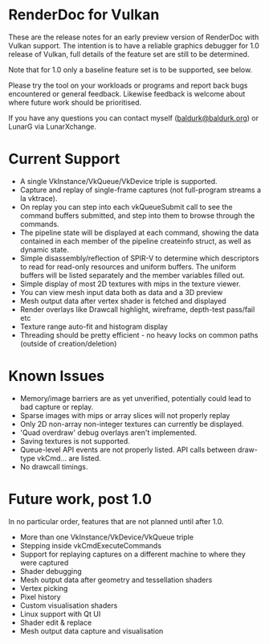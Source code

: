RenderDoc for Vulkan
========

These are the release notes for an early preview version of RenderDoc with Vulkan support. The intention is to have a reliable graphics debugger for 1.0 release of Vulkan, full details of the feature set are still to be determined.

Note that for 1.0 only a baseline feature set is to be supported, see below.

Please try the tool on your workloads or programs and report back bugs encountered or general feedback. Likewise feedback is welcome about where future work should be prioritised.

If you have any questions you can contact myself (baldurk@baldurk.org) or LunarG via LunarXchange.

Current Support
========

* A single VkInstance/VkQueue/VkDevice triple is supported.
* Capture and replay of single-frame captures (not full-program streams a la vktrace).
* On replay you can step into each vkQueueSubmit call to see the command buffers submitted, and step into them to browse through the commands.
* The pipeline state will be displayed at each command, showing the data contained in each member of the pipeline createinfo struct, as well as dynamic state.
* Simple disassembly/reflection of SPIR-V to determine which descriptors to read for read-only resources and uniform buffers. The uniform buffers will be listed separately and the member variables filled out.
* Simple display of most 2D textures with mips in the texture viewer.
* You can view mesh input data both as data and a 3D preview
* Mesh output data after vertex shader is fetched and displayed
* Render overlays like Drawcall highlight, wireframe, depth-test pass/fail etc
* Texture range auto-fit and histogram display
* Threading should be pretty efficient - no heavy locks on common paths (outside of creation/deletion)

Known Issues
========

* Memory/image barriers are as yet unverified, potentially could lead to bad capture or replay.
* Sparse images with mips or array slices will not properly replay
* Only 2D non-array non-integer textures can currently be displayed.
* 'Quad overdraw' debug overlays aren't implemented.
* Saving textures is not supported.
* Queue-level API events are not properly listed. API calls between draw-type vkCmd... are listed.
* No drawcall timings.

Future work, post 1.0
========

In no particular order, features that are not planned until after 1.0.

* More than one VkInstance/VkDevice/VkQueue triple
* Stepping inside vkCmdExecuteCommands
* Support for replaying captures on a different machine to where they were captured
* Shader debugging
* Mesh output data after geometry and tessellation shaders
* Vertex picking
* Pixel history
* Custom visualisation shaders
* Linux support with Qt UI
* Shader edit & replace
* Mesh output data capture and visualisation
